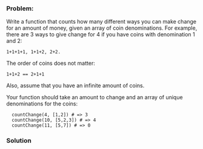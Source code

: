 ### Problem:
<p>Write a function that counts how many different ways you can make change for an amount of money, given an array of coin denominations. For example, there are 3 ways to give change for 4 if you have coins with denomination 1 and 2: </p>
<pre><code>1+1+1+1, 1+1+2, 2+2.</code></pre><p>The order of coins does not matter:</p>
<pre><code>1+1+2 == 2+1+1</code></pre><p>Also, assume that you have an infinite amount of coins.</p>
<p>Your function should take an amount to change and an array of unique denominations for the coins:</p>
<pre style="display: none;"><code class="language-javascript">  countChange(<span class="hljs-number">4</span>, [<span class="hljs-number">1</span>,<span class="hljs-number">2</span>]) <span class="hljs-comment">// =&gt; 3</span>
  countChange(<span class="hljs-number">10</span>, [<span class="hljs-number">5</span>,<span class="hljs-number">2</span>,<span class="hljs-number">3</span>]) <span class="hljs-comment">// =&gt; 4</span>
  countChange(<span class="hljs-number">11</span>, [<span class="hljs-number">5</span>,<span class="hljs-number">7</span>]) <span class="hljs-comment">//  =&gt; 0</span></code></pre>
<pre style="display: none;"><code class="language-python">  count_change(<span class="hljs-number">4</span>, [<span class="hljs-number">1</span>,<span class="hljs-number">2</span>]) <span class="hljs-comment"># =&gt; 3</span>
  count_change(<span class="hljs-number">10</span>, [<span class="hljs-number">5</span>,<span class="hljs-number">2</span>,<span class="hljs-number">3</span>]) <span class="hljs-comment"># =&gt; 4</span>
  count_change(<span class="hljs-number">11</span>, [<span class="hljs-number">5</span>,<span class="hljs-number">7</span>]) <span class="hljs-comment"># =&gt; 0</span></code></pre>
<pre style="display: none;"><code class="language-cpp">  count_change(<span class="hljs-number">4</span>, {<span class="hljs-number">1</span>,<span class="hljs-number">2</span>}) <span class="hljs-comment">// =&gt; 3</span>
  count_change(<span class="hljs-number">10</span>, {<span class="hljs-number">5</span>,<span class="hljs-number">2</span>,<span class="hljs-number">3</span>}) <span class="hljs-comment">// =&gt; 4</span>
  count_change(<span class="hljs-number">11</span>, {<span class="hljs-number">5</span>,<span class="hljs-number">7</span>}) <span class="hljs-comment">// =&gt; 0</span></code></pre>
<pre style="display: none;"><code class="language-haskell">  countChange <span class="hljs-number">4</span> [<span class="hljs-number">1</span>,<span class="hljs-number">2</span>] <span class="hljs-comment">-- =&gt; 3</span>
  countChange <span class="hljs-number">10</span> [<span class="hljs-number">5</span>,<span class="hljs-number">2</span>,<span class="hljs-number">3</span>] <span class="hljs-comment">-- =&gt; 4</span>
  countChange <span class="hljs-number">11</span> [<span class="hljs-number">5</span>,<span class="hljs-number">7</span>] <span class="hljs-comment">-- =&gt; 0</span></code></pre>
<pre><code class="language-coffeescript">  countChange(<span class="hljs-number">4</span>, [<span class="hljs-number">1</span>,<span class="hljs-number">2</span>]) <span class="hljs-comment"># =&gt; 3</span>
  countChange(<span class="hljs-number">10</span>, [<span class="hljs-number">5</span>,<span class="hljs-number">2</span>,<span class="hljs-number">3</span>]) <span class="hljs-comment"># =&gt; 4</span>
  countChange(<span class="hljs-number">11</span>, [<span class="hljs-number">5</span>,<span class="hljs-number">7</span>]) <span class="hljs-comment"># =&gt; 0</span></code></pre>
<pre style="display: none;"><code class="language-clojure">  (<span class="hljs-name">count-change</span> <span class="hljs-number">4</span> [<span class="hljs-number">1</span>,<span class="hljs-number">2</span>]) <span class="hljs-comment">; =&gt; 3</span>
  (<span class="hljs-name">count-change</span> <span class="hljs-number">10</span> [<span class="hljs-number">5</span>,<span class="hljs-number">2</span>,<span class="hljs-number">3</span>]) <span class="hljs-comment">; =&gt; 4</span>
  (<span class="hljs-name">count-change</span> <span class="hljs-number">11</span> [<span class="hljs-number">5</span>,<span class="hljs-number">7</span>]) <span class="hljs-comment">; =&gt; 0</span></code></pre>
<pre style="display: none;"><code class="language-csharp">  CountCombinations(<span class="hljs-number">4</span>, <span class="hljs-keyword">new</span>[] {<span class="hljs-number">1</span>,<span class="hljs-number">2</span>}) <span class="hljs-comment">// =&gt; 3</span>
  CountCombinations(<span class="hljs-number">10</span>, <span class="hljs-keyword">new</span>[] {<span class="hljs-number">5</span>,<span class="hljs-number">2</span>,<span class="hljs-number">3</span>}) <span class="hljs-comment">// =&gt; 4</span>
  CountCombinations(<span class="hljs-number">11</span>, <span class="hljs-keyword">new</span>[] {<span class="hljs-number">5</span>,<span class="hljs-number">7</span>}) <span class="hljs-comment">//  =&gt; 0</span></code></pre>

### Solution